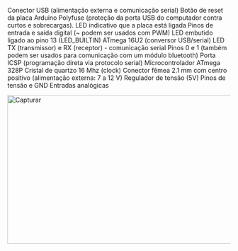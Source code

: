 Conector USB (alimentação externa e comunicação serial)
Botão de reset da placa Arduino
Polyfuse (proteção da porta USB do computador contra curtos e sobrecargas).
LED indicativo que a placa está ligada
Pinos de entrada e saída digital (~ podem ser usados com PWM)
LED embutido ligado ao pino 13 (LED_BUILTIN)
ATmega 16U2 (conversor USB/serial)
LED TX (transmissor) e RX (receptor) - comunicação serial
Pinos 0 e 1 (também podem ser usados para comunicação com um módulo bluetooth)
Porta ICSP (programação direta via protocolo serial)
Microcontrolador ATmega 328P
Cristal de quartzo 16 Mhz (clock)
Conector fêmea 2.1 mm com centro positivo (alimentação externa: 7 a 12 V)
Regulador de tensão (5V)
Pinos de tensão e GND
Entradas analógicas



<img width="544" height="336" alt="Capturar" src="https://github.com/user-attachments/assets/876dd075-28ae-4d65-b3b7-6fb0a0880b67" />
